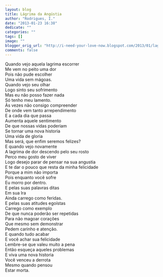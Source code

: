 ```yaml
---
layout: blog
title: Lágrima da Angústia
author: "Rodrigues, I."
date: "2013-01-23 16:38"
dedicate: ""
categories: ""
tags: []
image: ""
blogger_orig_url: "http://i-need-your-love-now.blogspot.com/2013/01/lagrima-da-angustia.html"
comments: false
---
```


Quando vejo aquela lagrima escorrer\
Me vem no peito uma dor\
Pois não pude escolher\
Uma vida sem mágoas.\
Quando vejo seu olhar\
Logo sinto seu sofrimento\
Mas eu não posso fazer nada\
Só tenho meu lamento.\
Às vezes não consigo compreender\
De onde vem tanto arrependimento\
E a cada dia que passa\
Aumenta aquele sentimento\
De que nossas vidas poderiam\
Se tornar uma nova historia\
Uma vida de gloria\
Mas será, que enfim seremos felizes?\
E quando vejo novamente\
A lagrima de dor descendo pelo seu rosto\
Perco meu gosto de viver\
Logo desejo parar de pensar na sua angustia\
E te dar o pouco que resta da minha felicidade\
Porque a mim não importa\
Pois enquanto você sofre\
Eu morro por dentro.\
E pelas suas palavras ditas\
Em sua Ira\
Ainda carrego como feridas.\
E pelas suas atitudes egoístas\
Carrego como exemplo\
De que nunca poderão ser repetidas\
Para não magoar corações\
Que mesmo sem demonstrar\
Pedem carinho e atenção.\
E quando tudo acabar\
E você achar sua felicidade\
Lembre-se que valeu muito a pena\
Então esqueça aqueles problemas\
E viva uma nova historia\
Você venceu a derrota\
Mesmo quando pensou\
Estar morta.
